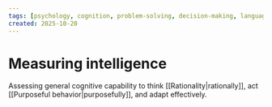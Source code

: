 ```yaml
---
tags: [psychology, cognition, problem-solving, decision-making, language, intelligence, testing, heuristics, bias]
created: 2025-10-20
---
```

# Measuring intelligence

Assessing general cognitive capability to think [[Rationality|rationally]], act [[Purposeful behavior|purposefully]], and adapt effectively.
